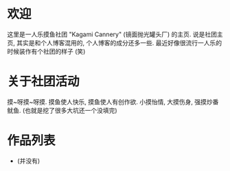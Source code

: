 # 欢迎
这里是一人乐摸鱼社团 "Kagami Cannery" (镜面抛光罐头厂) 的主页.
说是社团主页, 其实是和个人博客混用的, 个人博客的成分还多一些.
最近好像很流行一人乐的时候装作有个社团的样子 (笑)

# 关于社团活动
摸~呀摸~呀摸.
摸鱼使人快乐, 摸鱼使人有创作欲.
小摸怡情, 大摸伤身, 强摸炒番鱿鱼.
(也就是挖了很多大坑还一个没填完)

# 作品列表
* (并没有)